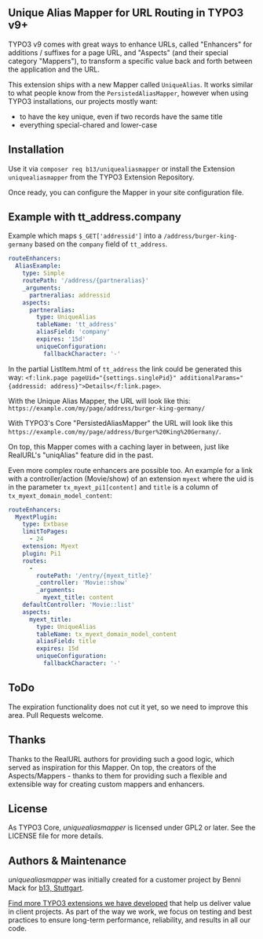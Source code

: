 ## Unique Alias Mapper for URL Routing in TYPO3 v9+

TYPO3 v9 comes with great ways to enhance URLs, called "Enhancers" for additions / suffixes for a page URL, and "Aspects" (and their special category "Mappers"), to transform a specific value back and forth between the application and the URL.

This extension ships with a new Mapper called `UniqueAlias`. It works similar to what people know from the `PersistedAliasMapper`, however when using TYPO3 installations, our projects mostly want:
- to have the key unique, even if two records have the same title
- everything special-chared and lower-case

## Installation

Use it via `composer req b13/uniquealiasmapper` or install the Extension `uniquealiasmapper` from the TYPO3 Extension Repository.

Once ready, you can configure the Mapper in your site configuration file.


## Example with tt_address.company

Example which maps `$_GET['addressid']` into a `/address/burger-king-germany` based on
the `company` field of `tt_address`.

````yml
routeEnhancers:
  AliasExample:
    type: Simple
    routePath: '/address/{partneralias}'
    _arguments:
      partneralias: addressid
    aspects:
      partneralias:
        type: UniqueAlias
        tableName: 'tt_address'
        aliasField: 'company'
        expires: '15d'
        uniqueConfiguration:
          fallbackCharacter: '-'
````       

In the partial ListItem.html of `tt_address` the link could be generated this way:
`<f:link.page pageUid="{settings.singlePid}" additionalParams="{addressid: address}">Details</f:link.page>`.

With the Unique Alias Mapper, the URL will look like this: `https://example.com/my/page/address/burger-king-germany/`

With TYPO3's Core "PersistedAliasMapper" the URL will look like this `https://example.com/my/page/address/Burger%20King%20Germany/`.

On top, this Mapper comes with a caching layer in between, just like RealURL's "uniqAlias" feature did in the past.

Even more complex route enhancers are possible too. An example for a link with a controller/action (Movie/show) of an
extension `myext` where the uid is in the parameter `tx_myext_pi1[content]` and `title` is a column 
of `tx_myext_domain_model_content`:

````yml
routeEnhancers:
  MyextPlugin:
    type: Extbase
    limitToPages:
      - 24
    extension: Myext
    plugin: Pi1
    routes:
      -
        routePath: '/entry/{myext_title}'
        _controller: 'Movie::show'
        _arguments:
          myext_title: content
    defaultController: 'Movie::list'
    aspects:
      myext_title:
        type: UniqueAlias
        tableName: tx_myext_domain_model_content
        aliasField: title
        expires: 15d
        uniqueConfiguration:
          fallbackCharacter: '-'
````  

## ToDo

The expiration functionality does not cut it yet, so we need to improve this area. Pull Requests welcome.

## Thanks

Thanks to the RealURL authors for providing such a good logic, which served as inspiration for this Mapper. On top, the creators of the Aspects/Mappers - thanks to them for providing such a flexible and extensible way for creating custom mappers and enhancers.

## License

As TYPO3 Core, _uniquealiasmapper_ is licensed under GPL2 or later. See the LICENSE file for more details.

## Authors & Maintenance

_uniquealiasmapper_ was initially created for a customer project by Benni Mack for [b13, Stuttgart](https://b13.com).

[Find more TYPO3 extensions we have developed](https://b13.com/useful-typo3-extensions-from-b13-to-you) that help us deliver value in client projects. As part of the way we work, we focus on testing and best practices to ensure long-term performance, reliability, and results in all our code.
